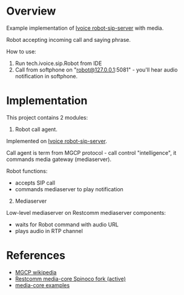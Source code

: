 # Overview

Example implementation of [Ivoice robot-sip-server](https://github.com/ivoice-tech/robot-sip-server) with media.

Robot accepting incoming call and saying phrase.

How to use:

1. Run tech.ivoice.sip.Robot from IDE
2. Call from softphone on "robot@127.0.0.1:5081" - you'll hear audio notification in softphone.

# Implementation

This project contains 2 modules:

1. Robot call agent.

Implemented on [Ivoice robot-sip-server](https://github.com/ivoice-tech/robot-sip-server).

Call agent is term from MGCP protocol - call control "intelligence", it commands media gateway (mediaserver).

Robot functions:

- accepts SIP call
- commands mediaserver to play notification

2. Mediaserver

Low-level mediaserver on Restcomm mediaserver components:

- waits for Robot command with audio URL
- plays audio in RTP channel

# References

- [MGCP wikipedia](https://en.wikipedia.org/wiki/Media_Gateway_Control_Protocol)
- [Restcomm media-core Spinoco fork (active)](https://github.com/Spinoco/mediaserver)
- [media-core examples](https://github.com/achernetsov/media-core-examples)
